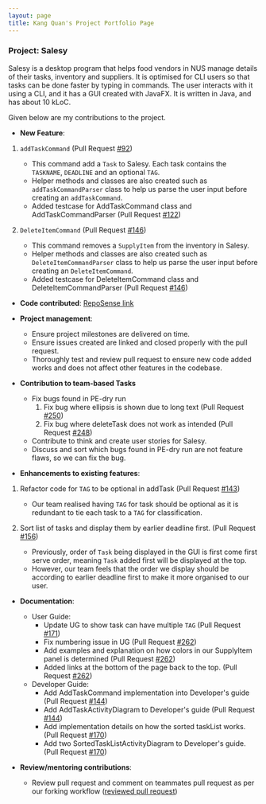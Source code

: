 ```yaml
---
layout: page
title: Kang Quan's Project Portfolio Page
---
```


### Project: Salesy

Salesy is a desktop program that helps food vendors in NUS manage details of their tasks, inventory and suppliers. 
It is optimised for CLI users so that tasks can be done faster by typing in commands. The user interacts with it using a CLI, and it has a GUI created with JavaFX. It is written in Java, and has about 10 kLoC.

Given below are my contributions to the project.

* **New Feature**:

1. `addTaskCommand` (Pull Request [#92](https://github.com/AY2223S1-CS2103T-W08-4/tp/pull/92))
   * This command add a `Task` to Salesy. Each task contains the `TASKNAME`, `DEADLINE` and an optional `TAG`.
   * Helper methods and classes are also created such as `addTaskCommandParser` class to help us parse the user input
   before creating an `addTaskCommand`.
   * Added testcase for AddTaskCommand class and AddTaskCommandParser
     (Pull Request [#122](https://github.com/AY2223S1-CS2103T-W08-4/tp/pull/122))

2. `DeleteItemCommand`  (Pull Request [#146](https://github.com/AY2223S1-CS2103T-W08-4/tp/pull/146))
   * This command removes a `SupplyItem` from the inventory in Salesy.
   * Helper methods and classes are also created such as `DeleteItemCommandParser` class to help us parse the user input
     before creating an `DeleteItemCommand`.
   * Added testcase for DeleteItemCommand class and DeleteItemCommandParser (Pull Request [#146](https://github.com/AY2223S1-CS2103T-W08-4/tp/pull/146))


* **Code contributed**: [RepoSense link](https://nus-cs2103-ay2223s1.github.io/tp-dashboard/?search=kang-quan&breakdown=true)

* **Project management**:
  * Ensure project milestones are delivered on time.
  * Ensure issues created are linked and closed properly with the pull request.
  * Thoroughly test and review pull request to ensure new code added works and does not affect other features
  in the codebase.
  

* **Contribution to team-based Tasks**
  * Fix bugs found in PE-dry run
    1. Fix bug where ellipsis is shown due to long text 
    (Pull Request [#250](https://github.com/AY2223S1-CS2103T-W08-4/tp/pull/250))
    2. Fix bug where deleteTask does not work as intended
    (Pull Request [#248](https://github.com/AY2223S1-CS2103T-W08-4/tp/pull/248))
  * Contribute to think and create user stories for Salesy.
  * Discuss and sort which bugs found in PE-dry run are not feature flaws, so we can fix the bug.


* **Enhancements to existing features**:

1. Refactor code for `TAG` to be optional in addTask
(Pull Request [#143](https://github.com/AY2223S1-CS2103T-W08-4/tp/pull/143))
   * Our team realised having `TAG` for task should be optional as it is redundant to tie each task to a `TAG` 
   for classification.

2. Sort list of tasks and display them by earlier deadline first.
   (Pull Request [#156](https://github.com/AY2223S1-CS2103T-W08-4/tp/pull/156))
    * Previously, order of `Task` being displayed in the GUI is first come first serve order,
meaning `Task` added first will be displayed at the top.
    * However, our team feels that the order we display should be according to earlier deadline 
   first to make it more organised to our user.
   

* **Documentation**:
  * User Guide:
    * Update UG to show task can have multiple `TAG`
      (Pull Request [#171](https://github.com/AY2223S1-CS2103T-W08-4/tp/pull/171))
    * Fix numbering issue in UG
      (Pull Request [#262](https://github.com/AY2223S1-CS2103T-W08-4/tp/pull/262))
    * Add examples and explanation on how colors in our SupplyItem panel is determined
      (Pull Request [#262](https://github.com/AY2223S1-CS2103T-W08-4/tp/pull/262))
    * Added links at the bottom of the page back to the top.
      (Pull Request [#262](https://github.com/AY2223S1-CS2103T-W08-4/tp/pull/262))
  * Developer Guide:
    * Add AddTaskCommand implementation into Developer's guide
      (Pull Request [#144](https://github.com/AY2223S1-CS2103T-W08-4/tp/pull/144))
    * Add AddTaskActivityDiagram to Developer's guide
      (Pull Request [#144](https://github.com/AY2223S1-CS2103T-W08-4/tp/pull/144))
    * Add implementation details on how the sorted taskList works.
      (Pull Request [#170](https://github.com/AY2223S1-CS2103T-W08-4/tp/pull/170))
    * Add two SortedTaskListActivityDiagram to Developer's guide.
      (Pull Request [#170](https://github.com/AY2223S1-CS2103T-W08-4/tp/pull/170))
    
* **Review/mentoring contributions**:
  * Review pull request and comment on teammates pull request as per our forking workflow
    ([reviewed pull request](https://github.com/AY2223S1-CS2103T-W08-4/tp/pulls?q=is%3Apr+is%3Aclosed+reviewed-by%3Akang-quan))
